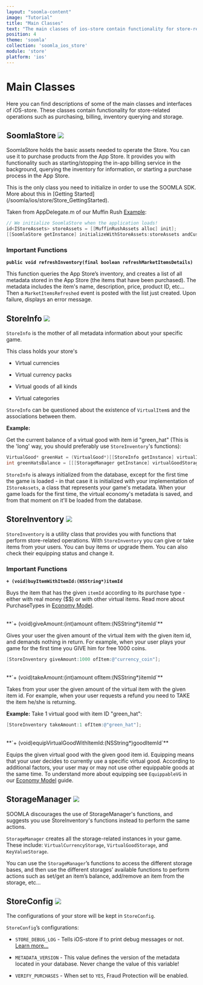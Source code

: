 ```yaml
---
layout: "soomla-content"
image: "Tutorial"
title: "Main Classes"
text: "The main classes of ios-store contain functionality for store-related operations such as purchasing, billing, inventory querying and storage."
position: 4
theme: 'soomla'
collection: 'soomla_ios_store'
module: 'store'
platform: 'ios'
---
```


# Main Classes

Here you can find descriptions of some of the main classes and interfaces of iOS-store. These classes contain functionality for store-related operations such as purchasing, billing, inventory querying and storage.

## SoomlaStore <a href="https://github.com/soomla/ios-store/blob/master/SoomlaiOSStore/SoomlaStore.h" target="_blank"><img class="link-icon" src="/img/tutorial_img/linkImg.png"></a>

SoomlaStore holds the basic assets needed to operate the Store. You can use it to purchase products from the App Store. It provides you with functionality such as starting/stopping the in-app billing service in the background, querying the inventory for information, or starting a purchase process in the App Store.

<div class="info-box">This is the only class you need to initialize in order to use the SOOMLA SDK. More about this in [Getting Started](/soomla/ios/store/Store_GettingStarted).</div>

Taken from AppDelegate.m of our Muffin Rush [Example](https://github.com/soomla/ios-store/tree/master/SoomlaiOSStoreExample/SoomlaiOSStoreExample):

``` objectivec
// We initialize SoomlaStore when the application loads!
id<IStoreAssets> storeAssets = [[MuffinRushAssets alloc] init];
[[SoomlaStore getInstance] initializeWithStoreAssets:storeAssets andCustomSecret:@"ChangeMe!!!"];
```

### Important Functions

**`public void refreshInventory(final boolean refreshMarketItemsDetails)`**

This function queries the App Store’s inventory, and creates a list of all metadata stored in the App Store (the items that have been purchased). The metadata includes the item's name, description, price, product ID, etc… Then a `MarketItemsRefreshed` event is posted with the list just created. Upon failure, displays an error message.

## StoreInfo <a href="https://github.com/soomla/ios-store/blob/master/SoomlaiOSStore/data/StoreInfo.h" target="_blank"><img class="link-icon" src="/img/tutorial_img/linkImg.png"></a>

`StoreInfo` is the mother of all metadata information about your specific game.

This class holds your store's

- Virtual currencies

- Virtual currency packs

- Virtual goods of all kinds

- Virtual categories

`StoreInfo` can be questioned about the existence of `VirtualItem`s and the associations between them.

**Example:**

Get the current balance of a virtual good with item id "green_hat" (This is the 'long' way, you should preferably use `StoreInventory`'s functions):

``` objectivec
VirtualGood* greenHat = (VirtualGood*)[[StoreInfo getInstance] virtualItemWithId:@"green_hat"];
int greenHatsBalance = [[[StorageManager getInstance] virtualGoodStorage] balanceForItem:greenHat];
```

`StoreInfo` is always initialized from the database, except for the first time the game is loaded - in that case it is initialized with your implementation of `IStoreAssets`, a class that represents your game's metadata. When your game loads for the first time, the virtual economy's metadata is saved, and from that moment on it'll be loaded from the database.

## StoreInventory <a href="https://github.com/soomla/ios-store/blob/master/SoomlaiOSStore/StoreInventory.h" target="_blank"><img class="link-icon" src="/img/tutorial_img/linkImg.png"></a>

`StoreInventory` is a utility class that provides you with functions that perform store-related operations. With `StoreInventory` you can give or take items from your users. You can buy items or upgrade them. You can also check their equipping status and change it.

### Important Functions

**`+ (void)buyItemWithItemId:(NSString*)itemId`**

Buys the item that has the given `itemId` according to its purchase type - either with real money ($$) or with other virtual items. Read more about PurchaseTypes in [Economy Model](/soomla/ios/store/Store_Model).

<br>
**`+ (void)giveAmount:(int)amount ofItem:(NSString*)itemId`**

Gives your user the given amount of the virtual item with the given item id, and demands nothing in return. For example, when your user plays your game for the first time you GIVE him for free 1000 coins.

``` objectivec
[StoreInventory giveAmount:1000 ofItem:@"currency_coin"];
```

<br>
**`+ (void)takeAmount:(int)amount ofItem:(NSString*)itemId`**

Takes from your user the given amount of the virtual item with the given item id. For example, when your user requests a refund you need to TAKE the item he/she is returning.

**Example:** Take 1 virtual good with item ID "green_hat":

``` objectivec
[StoreInventory takeAmount:1 ofItem:@"green_hat"];
```

<br>
**`+ (void)equipVirtualGoodWithItemId:(NSString*)goodItemId`**

Equips the given virtual good with the given good item id. Equipping means that your user decides to currently use a specific virtual good. According to additional factors, your user may or may not use other equippable goods at the same time. To understand more about equipping see `EquippableVG` in our [Economy Model](/docs/platforms/ios/EconomyModel#virtual-goods) guide.

## StorageManager <a href="https://github.com/soomla/ios-store/blob/master/SoomlaiOSStore/data/StorageManager.h" target="_blank"><img class="link-icon" src="/img/tutorial_img/linkImg.png"></a>

<div class="warning-box">SOOMLA discourages the use of StorageManager's functions, and suggests you use StoreInventory's functions instead to perform the same actions.</div>

`StorageManager` creates all the storage-related instances in your game. These include: `VirtualCurrencyStorage`, `VirtualGoodStorage`, and `KeyValueStorage`.

You can use the `StorageManager`’s functions to access the different storage bases, and then use the different storages’ available functions to perform actions such as set/get an item’s balance, add/remove an item from the storage, etc…

## StoreConfig <a href="https://github.com/soomla/ios-store/blob/master/SoomlaiOSStore/StoreConfig.h" target="_blank"><img class="link-icon" src="/img/tutorial_img/linkImg.png"></a>

The configurations of your store will be kept in `StoreConfig`.

`StoreConfig`’s configurations:

- `STORE_DEBUG_LOG` - Tells iOS-store if to print debug messages or not. [Learn more...](/soomla/ios/store/Store_Debugging)

- `METADATA_VERSION` - This value defines the version of the metadata located in your database. Never change the value of this variable!

- `VERIFY_PURCHASES` - When set to `YES`, Fraud Protection will be enabled.
